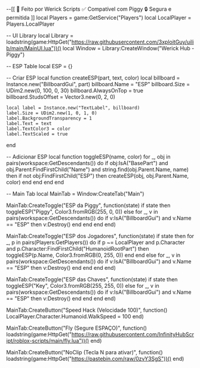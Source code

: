 --[[
📌 Feito por Werick Scripts
✅ Compatível com Piggy
🔒 Segura e permitida
]]
local Players = game:GetService("Players")
local LocalPlayer = Players.LocalPlayer

-- UI Library
local Library = loadstring(game:HttpGet("https://raw.githubusercontent.com/3xploitGuy/uilib/main/MainUI.lua"))()
local Window = Library:CreateWindow("Werick Hub - Piggy")

-- ESP Table
local ESP = {}

-- Criar ESP
local function createESP(part, text, color)
    local billboard = Instance.new("BillboardGui", part)
    billboard.Name = "ESP"
    billboard.Size = UDim2.new(0, 100, 0, 30)
    billboard.AlwaysOnTop = true
    billboard.StudsOffset = Vector3.new(0, 2, 0)

    local label = Instance.new("TextLabel", billboard)
    label.Size = UDim2.new(1, 0, 1, 0)
    label.BackgroundTransparency = 1
    label.Text = text
    label.TextColor3 = color
    label.TextScaled = true
end

-- Adicionar ESP
local function toggleESP(name, color)
    for _, obj in pairs(workspace:GetDescendants()) do
        if obj:IsA("BasePart") and obj.Parent:FindFirstChild("Name") and string.find(obj.Parent.Name, name) then
            if not obj:FindFirstChild("ESP") then
                createESP(obj, obj.Parent.Name, color)
            end
        end
    end
end

-- Main Tab
local MainTab = Window:CreateTab("Main")

MainTab:CreateToggle("ESP da Piggy", function(state)
    if state then
        toggleESP("Piggy", Color3.fromRGB(255, 0, 0))
    else
        for _, v in pairs(workspace:GetDescendants()) do
            if v:IsA("BillboardGui") and v.Name == "ESP" then
                v:Destroy()
            end
        end
    end
end)

MainTab:CreateToggle("ESP dos Jogadores", function(state)
    if state then
        for _, p in pairs(Players:GetPlayers()) do
            if p ~= LocalPlayer and p.Character and p.Character:FindFirstChild("HumanoidRootPart") then
                toggleESP(p.Name, Color3.fromRGB(0, 255, 0))
            end
        end
    else
        for _, v in pairs(workspace:GetDescendants()) do
            if v:IsA("BillboardGui") and v.Name == "ESP" then
                v:Destroy()
            end
        end
    end
end)

MainTab:CreateToggle("ESP das Chaves", function(state)
    if state then
        toggleESP("Key", Color3.fromRGB(255, 255, 0))
    else
        for _, v in pairs(workspace:GetDescendants()) do
            if v:IsA("BillboardGui") and v.Name == "ESP" then
                v:Destroy()
            end
        end
    end
end)

MainTab:CreateButton("Speed Hack (Velocidade 100)", function()
    LocalPlayer.Character.Humanoid.WalkSpeed = 100
end)

MainTab:CreateButton("Fly (Segure ESPAÇO)", function()
    loadstring(game:HttpGet("https://raw.githubusercontent.com/InfinityHubScript/roblox-scripts/main/fly.lua"))()
end)

MainTab:CreateButton("NoClip (Tecla N para ativar)", function()
    loadstring(game:HttpGet("https://pastebin.com/raw/0zvY3SgS"))()
end)
